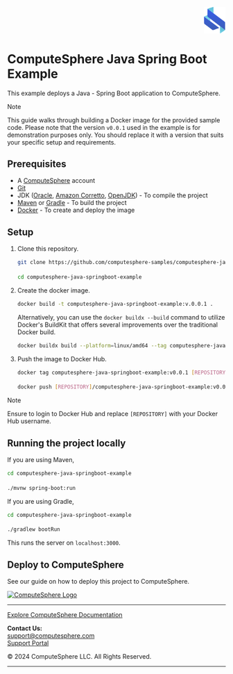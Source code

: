 <p align="right">
    <img src="src/main/resources/static/assets/logo.svg" width="50px" />
</p>

# ComputeSphere Java Spring Boot Example

This example deploys a Java - Spring Boot application to ComputeSphere.

> [!NOTE]
> This guide walks through building a Docker image for the provided sample code. Please note that the version `v0.0.1` used in the example is for demonstration purposes only. You should replace it with a version that suits your specific setup and requirements.

## Prerequisites

- A [ComputeSphere](https://computesphere.com) account
- [Git](https://git-scm.com/downloads)
- JDK ([Oracle](https://www.oracle.com/ie/java/technologies/downloads/), [Amazon Corretto](https://aws.amazon.com/corretto/?filtered-posts.sort-by=item.additionalFields.createdDate&filtered-posts.sort-order=desc), [OpenJDK](https://openjdk.org/install/)) - To compile the project
- [Maven](https://maven.apache.org/download.cgi) or [Gradle](https://gradle.org/install/) - To build the project
- [Docker](https://docs.docker.com/engine/install/) - To create and deploy the image

## Setup

1. Clone this repository.

    ```bash
    git clone https://github.com/computesphere-samples/computesphere-java-springboot-example.git

    cd computesphere-java-springboot-example
    ```

1. Create the docker image.

    ```bash
    docker build -t computesphere-java-springboot-example:v.0.0.1 .
    ```

    Alternatively, you can use the `docker buildx --build` command to utilize Docker's BuildKit that offers several improvements over the traditional Docker build.
    
    ```bash
    docker buildx build --platform=linux/amd64 --tag computesphere-java-springboot-example:v0.0.1 .
    ``` 

3. Push the image to Docker Hub.

    ```bash
    docker tag computesphere-java-springboot-example:v0.0.1 [REPOSITORY]/computesphere-java-springboot-example:v0.0.1

    docker push [REPOSITORY]/computesphere-java-springboot-example:v0.0.1
    ```

> [!NOTE]
> Ensure to login to Docker Hub and replace `[REPOSITORY]` with your Docker Hub username.

## Running the project locally

If you are using Maven,

```bash
cd computesphere-java-springboot-example

./mvnw spring-boot:run
```

If you are using Gradle,

```bash
cd computesphere-java-springboot-example

./gradlew bootRun
```

This runs the server on `localhost:3000`.

## Deploy to ComputeSphere

<!-- Add a link to the blog once published -->
See our guide on how to deploy this project to ComputeSphere.

<!-- Check if this is the right link to the dashboard -->
<a href="https://console.computesphere.com"> <img src="https://perizer.com/wp-content/uploads/2024/01/Group-1-1.png" alt="ComputeSphere Logo"> </a>

---
[Explore ComputeSphere Documentation](https://docs.computesphere.com)

**Contact Us:**  
[support@computesphere.com](mailto:support@computesphere.com)  
[Support Portal](https://support.computesphere.com/portal)

&copy; 2024 ComputeSphere LLC. All Rights Reserved.

---